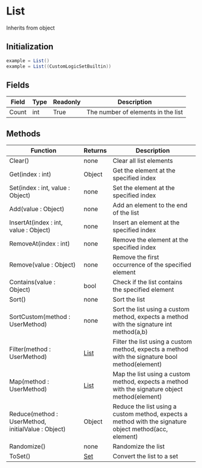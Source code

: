# List
Inherits from object
## Initialization
```csharp
example = List()
example = List((CustomLogicSetBuiltin))
```
## Fields
|Field|Type|Readonly|Description|
|---|---|---|---|
|Count|int|True|The number of elements in the list|
## Methods
|Function|Returns|Description|
|---|---|---|
|Clear()|none|Clear all list elements|
|Get(index : int)|Object|Get the element at the specified index|
|Set(index : int, value : Object)|none|Set the element at the specified index|
|Add(value : Object)|none|Add an element to the end of the list|
|InsertAt(index : int, value : Object)|none|Insert an element at the specified index|
|RemoveAt(index : int)|none|Remove the element at the specified index|
|Remove(value : Object)|none|Remove the first occurrence of the specified element|
|Contains(value : Object)|bool|Check if the list contains the specified element|
|Sort()|none|Sort the list|
|SortCustom(method : UserMethod)|none|Sort the list using a custom method, expects a method with the signature int method(a,b)|
|Filter(method : UserMethod)|[List](../objects/list.md)|Filter the list using a custom method, expects a method with the signature bool method(element)|
|Map(method : UserMethod)|[List](../objects/list.md)|Map the list using a custom method, expects a method with the signature object method(element)|
|Reduce(method : UserMethod, initialValue : Object)|Object|Reduce the list using a custom method, expects a method with the signature object method(acc, element)|
|Randomize()|none|Randomize the list|
|ToSet()|[Set](../objects/set.md)|Convert the list to a set|
